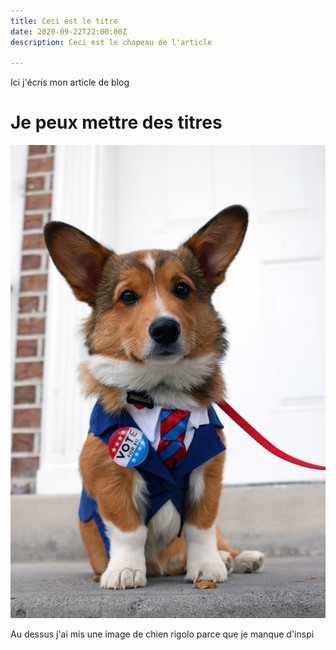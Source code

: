```yaml
---
title: Ceci est le titre
date: 2020-09-22T22:00:00Z
description: Ceci est le chapeau de l'article

---
```

Ici j'écris mon article de blog

# Je peux mettre des titres

![](/uploads/funny-dog-picture-of-a-corgi-dress-and-groomed-to-run-for-president.jpg)

Au dessus j'ai mis une image de chien rigolo parce que je manque d'inspi
